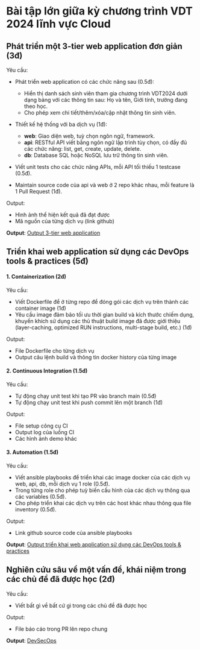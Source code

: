 # Bài tập lớn giữa kỳ chương trình VDT 2024 lĩnh vực Cloud

## Phát triển một 3-tier web application đơn giản (3đ)

Yêu cầu:

- Phát triển web application có các chức năng sau (0.5đ):

  - Hiển thị danh sách sinh viên tham gia chương trình VDT2024 dưới dạng bảng với các thông tin sau: Họ và tên, Giới tính, trường đang theo học.
  - Cho phép xem chi tiết/thêm/xóa/cập nhật thông tin sinh viên.

- Thiết kế hệ thống với ba dịch vụ (1đ):
  - <b>web</b>: Giao diện web, tuỳ chọn ngôn ngữ, framework.
  - <b>api</b>: RESTful API viết bằng ngôn ngữ lập trình tùy chọn, có đầy đủ các chức năng: list, get, create, update, delete.
  - <b>db</b>: Database SQL hoặc NoSQL lưu trữ thông tin sinh viên.
- Viết unit tests cho các chức năng APIs, mỗi API tối thiếu 1 testcase (0.5đ).
- Maintain source code của api và web ở 2 repo khác nhau, mỗi feature là 1 Pull Request (1đ).

Output:

- Hình ảnh thể hiện kết quả đã đạt được
- Mã nguồn của từng dịch vụ (link github)

<b>Output</b>: [Output 3-tier web application](./outputs/3-tier-web/README.md)

## Triển khai web application sử dụng các DevOps tools & practices (5đ)

#### 1. Containerization (2đ)

Yêu cầu:

- Viết Dockerfile để ở từng repo để đóng gói các dịch vụ trên thành các container image (1đ)
- Yêu cầu image đảm bảo tối ưu thời gian build và kích thước chiếm dụng, khuyến khích sử dụng các thủ thuật build image đã được giới thiệu (layer-caching, optimized RUN instructions, multi-stage build, etc.) (1đ)

Output:

- File Dockerfile cho từng dịch vụ
- Output câu lệnh build và thông tin docker history của từng image

#### 2. Continuous Integration (1.5đ)

Yêu cầu:

- Tự động chạy unit test khi tạo PR vào branch main (0.5đ)
- Tự động chạy unit test khi push commit lên một branch (1đ)

Output:

- File setup công cụ CI
- Output log của luồng CI
- Các hình ảnh demo khác

#### 3. Automation (1.5đ)

Yêu cầu:

- Viết ansible playbooks để triển khai các image docker của các dịch vụ web, api, db, mỗi dịch vụ 1 role (0.5đ).
- Trong từng role cho phép tuỳ biến cấu hình của các dịch vụ thông qua các variables (0.5đ).
- Cho phép triển khai các dịch vụ trên các host khác nhau thông qua file inventory (0.5đ).

Output:

- Link github source code của ansible playbooks

<b>Output</b>: [Output triển khai web application sử dụng các DevOps tools & practices ](./outputs/devops/README.md)

## Nghiên cứu sâu về một vấn đề, khái niệm trong các chủ đề đã được học (2đ)

Yêu cầu:

- Viết bất gì về bất cứ gì trong các chủ đề đã được học

Output:

- File báo cáo trong PR lên repo chung

<b>Output</b>: [DevSecOps](./outputs/research-topic/README.md)

